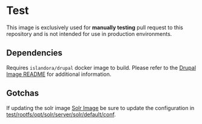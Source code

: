# Test

This image is exclusively used for **manually testing** pull request to this
repository and is not intended for use in production environments.

## Dependencies

Requires `islandora/drupal` docker image to build. Please refer to the
[Drupal Image README](../drupal/README.md) for additional information.

## Gotchas

If updating the solr image [Solr Image](../solr/README.md) be sure to update the
configuration in
[test/rootfs/opt/solr/server/solr/default/conf](test/rootfs/opt/solr/server/solr/default/conf).

